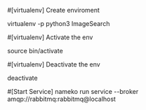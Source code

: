 #[virtualenv] Create enviroment

virtualenv -p python3 ImageSearch

#[virtualenv] Activate the env

source bin/activate

#[virtualenv] Deactivate the env

deactivate

#[Start Service]
nameko run service --broker amqp://rabbitmq:rabbitmq@localhost